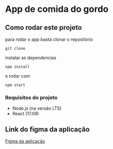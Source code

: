 # App de comida do gordo 

## Como rodar este projeto 

para rodar o app basta clonar o repositório 
```
git clone 
```

instalar as dependencias 

```
npm install
```

e rodar com

```
npm start
```

### Requisitos do projeto 

- Node.js (na versão LTS)
- React (17.09)

## Link do figma da aplicação

[Figma da aplicação](https://www.figma.com/file/c56cp8C4gafFN40wL6AL4N/Untitled?node-id=0%3A1)
